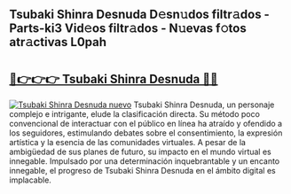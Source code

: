 ## Tsubaki Shinra Desnuda D𝚎sn𝚞dos filtr𝚊dos - Parts-ki3 Vid𝚎os filtr𝚊dos - N𝚞evas f𝚘tos atr𝚊ctivas L0pah

# <h2><a href="http://mb19o05.tromn.icu/?c=Tsubaki+Shinra+Desnuda">🔗👉👉👉 Tsubaki Shinra Desnuda 🔗🔗</a></h2>

[![Tsubaki Shinra Desnuda nuevo](https://i.imgur.com/pEAQMta.gif)](http://mb19o05.tromn.icu/?c=Tsubaki+Shinra+Desnuda)
Tsubaki Shinra Desnuda, un personaje complejo e intrigante, elude la clasificación directa. Su método poco convencional de interactuar con el público en línea ha atraído y ofendido a los seguidores, estimulando debates sobre el consentimiento, la expresión artística y la esencia de las comunidades virtuales. A pesar de la ambigüedad de sus planes de futuro, su impacto en el mundo virtual es innegable. Impulsado por una determinación inquebrantable y un encanto innegable, el progreso de Tsubaki Shinra Desnuda en el ámbito digital es implacable.
